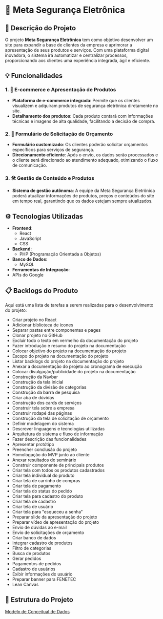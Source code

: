 # 🚀 Meta Segurança Eletrônica

## 📝 Descrição do Projeto

O projeto **Meta Segurança Eletrônica** tem como objetivo desenvolver um site para expandir a base de clientes da empresa e aprimorar a apresentação de seus produtos e serviços. Com uma plataforma digital inovadora, o sistema irá automatizar e centralizar processos, proporcionando aos clientes uma experiência integrada, ágil e eficiente.

## 💡 Funcionalidades

### 1. 🛒 E-commerce e Apresentação de Produtos
- **Plataforma de e-commerce integrada**: Permite que os clientes visualizem e adquiram produtos de segurança eletrônica diretamente no site.
- **Detalhamento dos produtos**: Cada produto contará com informações técnicas e imagens de alta qualidade, facilitando a decisão de compra.

### 2. 📄 Formulário de Solicitação de Orçamento
- **Formulário customizado**: Os clientes poderão solicitar orçamentos específicos para serviços de segurança.
- **Direcionamento eficiente**: Após o envio, os dados serão processados e o cliente será direcionado ao atendimento adequado, otimizando o fluxo de comunicação.

### 3. 🛠️ Gestão de Conteúdo e Produtos
- **Sistema de gestão autônoma**: A equipe da Meta Segurança Eletrônica poderá atualizar informações de produtos, preços e conteúdos do site em tempo real, garantindo que os dados estejam sempre atualizados.

## ⚙️ Tecnologias Utilizadas

- **Frontend**: 
  - React
  - JavaScript
  - CSS
- **Backend**: 
  - PHP (Programação Orientada a Objetos)
- **Banco de Dados**: 
  - MySQL 
- **Ferramentas de Integração**:
- APIs do Google

## 📋 Backlogs do Produto

Aqui está uma lista de tarefas a serem realizadas para o desenvolvimento do projeto:

- Criar projeto no React
- Adicionar biblioteca de ícones
- Separar pastas entre componentes e pages
- Clonar projeto no GitHub
- Excluir todo o texto em vermelho da documentação do projeto
- Fazer introdução e resumo do projeto na documentação
- Colocar objetivo do projeto na documentação do projeto
- Escopo do projeto na documentação do projeto
- Listar backlogs do projeto na documentação do projeto
- Anexar a documentação do projeto ao cronograma de execução
- Colocar divulgação/publicidade do projeto na documentação
- Construção da Navbar
- Construção da tela inicial
- Construção da divisão de categorias
- Construção da barra de pesquisa
- Criar aba de dúvidas
- Construção dos cards de serviços
- Construir tela sobre a empresa
- Construir rodapé das páginas
- Construção da tela de solicitação de orçamento
- Definir modelagem do sistema
- Descrever linguagens e tecnologias utilizadas
- Arquitetura do sistema e fluxo de informação
- Fazer descrição das funcionalidades
- Apresentar protótipo
- Preencher conclusão do projeto
- Homologação do MVP junto ao cliente
- Anexar resultados do seminário
- Construir componente de principais produtos
- Criar tela com todos os produtos cadastrados
- Criar tela individual do produto
- Criar tela de carrinho de compras
- Criar tela de pagamento
- Criar tela do status do pedido
- Criar tela para cadastro do produto
- Criar tela de cadastro
- Criar tela de usuário
- Criar tela para "esqueceu a senha"
- Preparar slide da apresentação do projeto
- Preparar vídeo de apresentação do projeto
- Envio de dúvidas ao e-mail
- Envio de solicitações de orçamento
- Criar banco de dados
- Integrar cadastro de produtos
- Filtro de categorias
- Busca de produtos
- Gerar pedidos
- Pagamentos de pedidos
- Cadastro de usuários
- Exibir informações do usuário
- Preparar banner para FENETEC
- Lean Canvas

## 📂 Estrutura do Projeto

[Modelo de Conceitual de Dados](https://app.brmodeloweb.com/#!/publicview/6710055528f4fb86a48b7a96)
